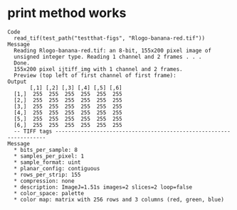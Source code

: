 # print method works

    Code
      read_tif(test_path("testthat-figs", "Rlogo-banana-red.tif"))
    Message
      Reading Rlogo-banana-red.tif: an 8-bit, 155x200 pixel image of
      unsigned integer type. Reading 1 channel and 2 frames . . .
      Done.
      155x200 pixel ijtiff_img with 1 channel and 2 frames.
      Preview (top left of first channel of first frame):
    Output
           [,1] [,2] [,3] [,4] [,5] [,6]
      [1,]  255  255  255  255  255  255
      [2,]  255  255  255  255  255  255
      [3,]  255  255  255  255  255  255
      [4,]  255  255  255  255  255  255
      [5,]  255  255  255  255  255  255
      [6,]  255  255  255  255  255  255
      -- TIFF tags -------------------------------------------------------------------
    Message
      * bits_per_sample: 8
      * samples_per_pixel: 1
      * sample_format: uint
      * planar_config: contiguous
      * rows_per_strip: 155
      * compression: none
      * description: ImageJ=1.51s images=2 slices=2 loop=false
      * color_space: palette
      * color map: matrix with 256 rows and 3 columns (red, green, blue)

